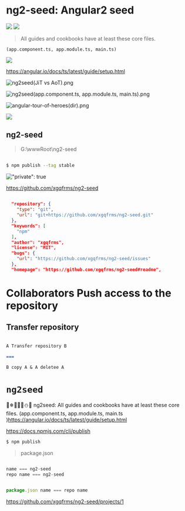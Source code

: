 # ng2-seed: Angular2 seed    

![](https://img.shields.io/npm/v/ng2-seed.svg?style=flat-square) ![](https://img.shields.io/npm/dm/ng2-seed.svg?style=flat-square)

> All guides and cookbooks have at least these core files.   

`(app.component.ts, app.module.ts, main.ts)  `

![](img/webpack-dir(Angular2-App).png)

https://angular.io/docs/ts/latest/guide/setup.html

![ng2seed(JiT vs AoT).png](https://raw.githubusercontent.com/xgqfrms/ng2-seed/master/img/ng2seed(JiT%20vs%20AoT).png)

![ng2seed(app.component.ts, app.module.ts, main.ts).png](https://raw.githubusercontent.com/xgqfrms/ng2-seed/master/img/ng2seed(app.component.ts%2C%20app.module.ts%2C%20main.ts).png)

![angular-tour-of-heroes(dir).png	](./img/angular-tour-of-heroes(dir).png	)

![](https://raw.githubusercontent.com/xgqfrms/ng2-seed/master/img/Behavior-Driven%20Javascript(Jasmine).png	)
 


## ng2-seed


> G:\wwwRoot\ng2-seed

```sh
    
$ npm publish --tag stable

```

!["private": true](./img/npm-publish-private-error.png)





https://github.com/xgqfrms/ng2-seed



```json
    
  "repository": {
    "type": "git",
    "url": "git+https://github.com/xgqfrms/ng2-seed.git"
  },
  "keywords": [
    "npm"
  ],
  "author": "xgqfrms",
  "license": "MIT",
  "bugs": {
    "url": "https://github.com/xgqfrms/ng2-seed/issues"
  },
  "homepage": "https://github.com/xgqfrms/ng2-seed#readme",
```





# Collaborators Push access to the repository


## Transfer repository


```md

A Transfer repository B

===

B copy A & A deletee A


```





# `ng2seed`

🎅❄🎄🎁🔀⛄🔔 ng2seed: All guides and cookbooks have at least these core files. 
(app.component.ts, app.module.ts, main.ts )https://angular.io/docs/ts/latest/guide/setup.html

https://docs.npmjs.com/cli/publish


```sh
$ npm publish

```

> package.json

```js

name === ng2-seed
repo name === ng2-seed


package.json name === repo name

```

https://github.com/xgqfrms/ng2-seed/projects/1















